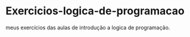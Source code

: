 # Exercicios-logica-de-programacao
meus exercícios das aulas de introdução a logica de programação.
